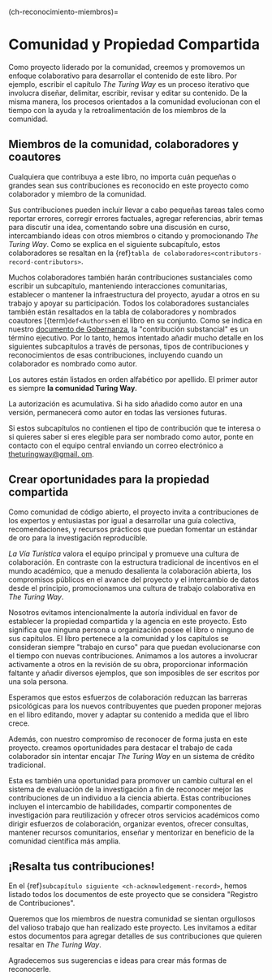 (ch-reconocimiento-miembros)=
# Comunidad y Propiedad Compartida

Como proyecto liderado por la comunidad, creemos y promovemos un enfoque colaborativo para desarrollar el contenido de este libro. Por ejemplo, escribir el capítulo _The Turing Way_ es un proceso iterativo que involucra diseñar, delimitar, escribir, revisar y editar su contenido. De la misma manera, los procesos orientados a la comunidad evolucionan con el tiempo con la ayuda y la retroalimentación de los miembros de la comunidad.

## Miembros de la comunidad, colaboradores y coautores

Cualquiera que contribuya a este libro, no importa cuán pequeñas o grandes sean sus contribuciones es reconocido en este proyecto como colaborador y miembro de la comunidad.

Sus contribuciones pueden incluir llevar a cabo pequeñas tareas tales como reportar errores, corregir errores factuales, agregar referencias, abrir temas para discutir una idea, comentando sobre una discusión en curso, intercambiando ideas con otros miembros o citando y promocionando _The Turing Way_. Como se explica en el siguiente subcapítulo, estos colaboradores se resaltan en la {ref}`tabla de colaboradores<contributors-record-contributors>`.

Muchos colaboradores también harán contribuciones sustanciales como escribir un subcapítulo, manteniendo interacciones comunitarias, establecer o mantener la infraestructura del proyecto, ayudar a otros en su trabajo y apoyar su participación. Todos los colaboradores sustanciales también están resaltados en la tabla de colaboradores y nombrados coautores [{term}`def<Authors>`en el libro en su conjunto. Como se indica en nuestro [documento de Gobernanza](https://github.com/alan-turing-institute/the-turing-way/blob/main/GOVERNANCE.md), la "contribución substancial" es un término ejecutivo. Por lo tanto, hemos intentado añadir mucho detalle en los siguientes subcapítulos a través de personas, tipos de contribuciones y reconocimientos de esas contribuciones, incluyendo cuando un colaborador es nombrado como autor.

Los autores están listados en orden alfabético por apellido. El primer autor es siempre **la comunidad Turing Way**.

La autorización es acumulativa. Si ha sido añadido como autor en una versión, permanecerá como autor en todas las versiones futuras.

Si estos subcapítulos no contienen el tipo de contribución que te interesa o si quieres saber si eres elegible para ser nombrado como autor, ponte en contacto con el equipo central enviando un correo electrónico a [theturingway@gmail. om](mailto:theturingway@gmail.com).

## Crear oportunidades para la propiedad compartida

Como comunidad de código abierto, el proyecto invita a contribuciones de los expertos y entusiastas por igual a desarrollar una guía colectiva, recomendaciones, y recursos prácticos que puedan fomentar un estándar de oro para la investigación reproducible.

_La Vía Turística_ valora el equipo principal y promueve una cultura de colaboración. En contraste con la estructura tradicional de incentivos en el mundo académico, que a menudo desalienta la colaboración abierta, los compromisos públicos en el avance del proyecto y el intercambio de datos desde el principio, promocionamos una cultura de trabajo colaborativa en _The Turing Way_.

Nosotros evitamos intencionalmente la autoría individual en favor de establecer la propiedad compartida y la agencia en este proyecto. Esto significa que ninguna persona u organización posee el libro o ninguno de sus capítulos. El libro pertenece a la comunidad y los capítulos se consideran siempre "trabajo en curso" para que puedan evolucionarse con el tiempo con nuevas contribuciones. Animamos a los autores a involucrar activamente a otros en la revisión de su obra, proporcionar información faltante y añadir diversos ejemplos, que son imposibles de ser escritos por una sola persona.

Esperamos que estos esfuerzos de colaboración reduzcan las barreras psicológicas para los nuevos contribuyentes que pueden proponer mejoras en el libro editando, mover y adaptar su contenido a medida que el libro crece.

Además, con nuestro compromiso de reconocer de forma justa en este proyecto. creamos oportunidades para destacar el trabajo de cada colaborador sin intentar encajar _The Turing Way_ en un sistema de crédito tradicional.

Esta es también una oportunidad para promover un cambio cultural en el sistema de evaluación de la investigación a fin de reconocer mejor las contribuciones de un individuo a la ciencia abierta. Estas contribuciones incluyen el intercambio de habilidades, compartir componentes de investigación para reutilización y ofrecer otros servicios académicos como dirigir esfuerzos de colaboración, organizar eventos, ofrecer consultas, mantener recursos comunitarios, enseñar y mentorizar en beneficio de la comunidad científica más amplia.

## ¡Resalta tus contribuciones!

En el {ref}`subcapítulo siguiente <ch-acknowledgement-record>`, hemos listado todos los documentos de este proyecto que se considera "Registro de Contribuciones".

Queremos que los miembros de nuestra comunidad se sientan orgullosos del valioso trabajo que han realizado este proyecto. Les invitamos a editar estos documentos para agregar detalles de sus contribuciones que quieren resaltar en _The Turing Way_.

Agradecemos sus sugerencias e ideas para crear más formas de reconocerle.
